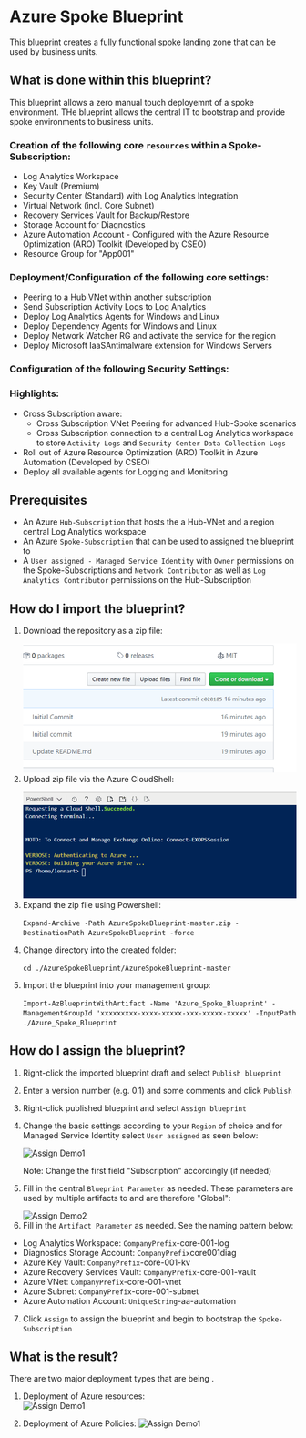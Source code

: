 # Azure Spoke Blueprint 
This blueprint creates a fully functional spoke landing zone that can be used by business units.

## What is done within this blueprint?

This blueprint allows a zero manual touch deployemnt of a spoke environment. THe blueprint allows the central IT to bootstrap and provide spoke environments to business units.   

### Creation of the following core ```resources``` within a Spoke-Subscription:

- Log Analytics Workspace
- Key Vault (Premium)
- Security Center (Standard) with Log Analytics Integration
- Virtual Network (incl. Core Subnet) 
- Recovery Services Vault for Backup/Restore
- Storage Account for Diagnostics
- Azure Automation Account - Configured with the Azure Resource Optimization (ARO) Toolkit (Developed by CSEO)
- Resource Group for "App001"

### Deployment/Configuration of the following core settings:
- Peering to a Hub VNet within another subscription 
- Send Subscription Activity Logs to Log Analytics
- Deploy Log Analytics Agents for Windows and Linux
- Deploy Dependency Agents for Windows and Linux
- Deploy Network Watcher RG and activate the service for the region
- Deploy Microsoft IaaSAntimalware extension for Windows Servers

### Configuration of the following Security Settings:
 
### Highlights: 
- Cross Subscription aware:
  - Cross Subscription VNet Peering for advanced Hub-Spoke scenarios
  - Cross Subscription connection to a central Log Analytics workspace to store ```Activity Logs``` and ```Security Center Data Collection Logs```
- Roll out of Azure Resource Optimization (ARO) Toolkit in Azure Automation (Developed by CSEO)
- Deploy all available agents for Logging and Monitoring 

## Prerequisites 
- An Azure ```Hub-Subscription``` that hosts the a Hub-VNet and a region central Log Analytics workspace
- An Azure ```Spoke-Subscription``` that can be used to assigned the blueprint to
- A ```User assigned - Managed Service Identity``` with ```Owner``` permissions on the Spoke-Subscriptions and ```Network Contributor``` as well as ```Log Analytics Contributor``` permissions on the Hub-Subscription 

## How do I import the blueprint?

1. Download the repository as a zip file:</p>
   ![Download Demo](media/download_repo.gif)
2. Upload zip file via the Azure CloudShell:</p>
   ![Upload Demo](media/upload_zipfile.gif)
3. Expand the zip file using Powershell:</p>
   ```Expand-Archive -Path AzureSpokeBlueprint-master.zip -DestinationPath AzureSpokeBlueprint -force```</p>
4. Change directory into the created folder:</p>
   ```cd ./AzureSpokeBlueprint/AzureSpokeBlueprint-master```</p>
5. Import the blueprint into your management group:</p>
   ```Import-AzBlueprintWithArtifact -Name 'Azure_Spoke_Blueprint' -ManagementGroupId 'xxxxxxxxx-xxxx-xxxxx-xxx-xxxxx-xxxxx' -InputPath ./Azure_Spoke_Blueprint```</p>

## How do I assign the blueprint? 
1. Right-click the imported blueprint draft and select ```Publish blueprint```</p>
2. Enter a version number (e.g. 0.1) and some comments and click ```Publish```</p>
3. Right-click published  blueprint and select ```Assign blueprint```</p>
4. Change the basic settings according to your ```Region``` of choice and for Managed Service Identity select ```User assigned``` as seen below:</p>
   ![Assign Demo1](media/assign_blueprint1.gif)
   </p>
   Note: Change the first field "Subscription" accordingly (if needed)</p>
5. Fill in the central ```Blueprint Parameter``` as needed. These parameters are used by multiple artifacts to and are therefore "Global": </p>
   ![Assign Demo2](media/Assignment2.JPG)
6. Fill in the ```Artifact Parameter``` as needed. See the naming pattern below:</p>
- Log Analytics Workspace: ```CompanyPrefix```-core-001-log
- Diagnostics Storage Account: ```CompanyPrefix```core001diag
- Azure Key Vault: ```CompanyPrefix```-core-001-kv 
- Azure Recovery Services Vault: ```CompanyPrefix```-core-001-vault
- Azure VNet: ```CompanyPrefix```-core-001-vnet
- Azure Subnet: ```CompanyPrefix```-core-001-subnet
- Azure Automation Account: ```UniqueString```-aa-automation</p>
7.  Click ```Assign``` to assign the blueprint and begin to bootstrap the ```Spoke-Subscription```

## What is the result? 

There are two major deployment types that are being . 

1. Deployment of Azure resources:  
![Assign Demo1](media/Result.png)</p></p>
2. Deployment of Azure Policies:
![Assign Demo1](media/Result2.JPG)</p></p>
